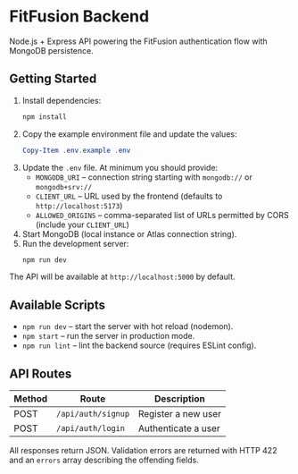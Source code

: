 # FitFusion Backend

Node.js + Express API powering the FitFusion authentication flow with MongoDB persistence.

## Getting Started

1. Install dependencies:
   ```powershell
   npm install
   ```
2. Copy the example environment file and update the values:
   ```powershell
   Copy-Item .env.example .env
   ```
3. Update the `.env` file. At minimum you should provide:
   - `MONGODB_URI` – connection string starting with `mongodb://` or `mongodb+srv://`
   - `CLIENT_URL` – URL used by the frontend (defaults to `http://localhost:5173`)
   - `ALLOWED_ORIGINS` – comma-separated list of URLs permitted by CORS (include your `CLIENT_URL`)
4. Start MongoDB (local instance or Atlas connection string).
5. Run the development server:
   ```powershell
   npm run dev
   ```

The API will be available at `http://localhost:5000` by default.

## Available Scripts

- `npm run dev` – start the server with hot reload (nodemon).
- `npm start` – run the server in production mode.
- `npm run lint` – lint the backend source (requires ESLint config).

## API Routes

| Method | Route            | Description         |
| ------ | ---------------- | ------------------- |
| POST   | `/api/auth/signup` | Register a new user |
| POST   | `/api/auth/login`  | Authenticate a user |

All responses return JSON. Validation errors are returned with HTTP 422 and an `errors` array describing the offending fields.
